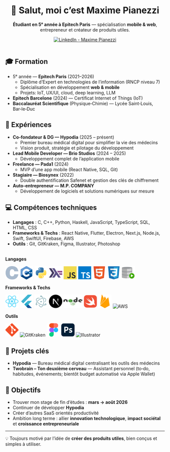 <div align="center">
  
  <h1>👋 Salut, moi c’est Maxime Pianezzi</h1>
  
  <p><strong>Étudiant en 5ᵉ année à Epitech Paris</strong> — spécialisation <strong>mobile & web</strong>, entrepreneur et créateur de produits utiles.</p>
  
  <a href="https://www.linkedin.com/in/maxime-pianezzi-bb144522b/">
    <img alt="LinkedIn - Maxime Pianezzi" src="https://img.shields.io/badge/LinkedIn-Maxime%20Pianezzi-0A66C2?style=for-the-badge&logo=linkedin&logoColor=white" />
  </a>
  
  <br/>
  <br/>
</div>

## 🎓 Formation

- 5ᵉ année — <strong>Epitech Paris</strong> (2021–2026)
  - Diplôme d’Expert en technologies de l’information (RNCP niveau 7)
  - Spécialisation en développement <strong>web & mobile</strong>
  - Projets: IoT, UX/UI, cloud, deep learning, LLM
- <strong>Epitech Barcelone</strong> (2024) — Certificat Internet of Things (IoT)
- <strong>Baccalauréat Scientifique</strong> (Physique‑Chimie) — Lycée Saint‑Louis, Bar‑le‑Duc

## 💼 Expériences

- <strong>Co‑fondateur & DG — Hypodia</strong> (2025 – présent)
  - Premier bureau médical digital pour simplifier la vie des médecins
  - Vision produit, stratégie et pilotage du développement
- <strong>Lead Mobile Developer — Brio Studios</strong> (2024 – 2025)
  - Développement complet de l’application mobile
- <strong>Freelance — Pada1</strong> (2024)
  - MVP d’une app mobile (React Native, SQL, Git)
- <strong>Stagiaire — Biosynex</strong> (2022)
  - Double authentification Safenet et gestion des clés de chiffrement
- <strong>Auto‑entrepreneur — M.P. COMPANY</strong>
  - Développement de logiciels et solutions numériques sur mesure

## 💻 Compétences techniques

- <strong>Langages</strong> : C, C++, Python, Haskell, JavaScript, TypeScript, SQL, HTML, CSS
- <strong>Frameworks & Techs</strong> : React Native, Flutter, Electron, Next.js, Node.js, Swift, SwiftUI, Firebase, AWS
- <strong>Outils</strong> : Git, GitKraken, Figma, Illustrator, Photoshop

<br/>

<div>
  <strong>Langages</strong><br/>
  <p>
    <img src="https://github.com/devicons/devicon/blob/master/icons/c/c-original.svg" alt="C" width="42" height="42"/>
    <img src="https://github.com/devicons/devicon/blob/master/icons/cplusplus/cplusplus-original.svg" alt="C++" width="42" height="42"/>
    <img src="https://github.com/devicons/devicon/blob/master/icons/python/python-original.svg" alt="Python" width="42" height="42"/>
    <img src="https://github.com/devicons/devicon/blob/master/icons/haskell/haskell-original.svg" alt="Haskell" width="42" height="42"/>
    <img src="https://github.com/devicons/devicon/blob/master/icons/javascript/javascript-original.svg" alt="JavaScript" width="42" height="42"/>
    <img src="https://github.com/devicons/devicon/blob/master/icons/typescript/typescript-original.svg" alt="TypeScript" width="42" height="42"/>
    <img src="https://raw.githubusercontent.com/devicons/devicon/master/icons/html5/html5-original.svg" alt="HTML5" width="42" height="42"/>
    <img src="https://raw.githubusercontent.com/devicons/devicon/master/icons/css3/css3-original.svg" alt="CSS3" width="42" height="42"/>
    <img src="https://raw.githubusercontent.com/devicons/devicon/master/icons/sqldeveloper/sqldeveloper-original.svg" alt="SQL" width="42" height="42"/>
  </p>

  <strong>Frameworks & Techs</strong><br/>
  <p>
    <img src="https://github.com/devicons/devicon/blob/master/icons/react/react-original.svg" alt="React / React Native" width="42" height="42"/>
    <img src="https://raw.githubusercontent.com/devicons/devicon/master/icons/flutter/flutter-original.svg" alt="Flutter" width="42" height="42"/>
    <img src="https://raw.githubusercontent.com/devicons/devicon/master/icons/electron/electron-original.svg" alt="Electron" width="42" height="42"/>
    <img src="https://raw.githubusercontent.com/devicons/devicon/master/icons/nextjs/nextjs-original.svg" alt="Next.js" width="42" height="42"/>
    <img src="https://raw.githubusercontent.com/devicons/devicon/master/icons/nodejs/nodejs-original-wordmark.svg" alt="Node.js" width="60" height="42"/>
    <img src="https://raw.githubusercontent.com/devicons/devicon/master/icons/swift/swift-original.svg" alt="Swift / SwiftUI" width="42" height="42"/>
    <img src="https://raw.githubusercontent.com/devicons/devicon/master/icons/firebase/firebase-plain.svg" alt="Firebase" width="42" height="42"/>
    <img src="https://cdn.simpleicons.org/amazonaws/FF9900" alt="AWS" width="52" height="42"/>
  </p>

  <strong>Outils</strong><br/>
  <p>
    <img src="https://raw.githubusercontent.com/devicons/devicon/master/icons/git/git-original.svg" alt="Git" width="42" height="42"/>
    <img src="https://grafikart.fr/uploads/icons/gitkraken.svg" alt="GitKraken" width="42" height="42"/>
    <img src="https://raw.githubusercontent.com/devicons/devicon/master/icons/figma/figma-original.svg" alt="Figma" width="42" height="42"/>
    <img src="https://raw.githubusercontent.com/devicons/devicon/master/icons/photoshop/photoshop-plain.svg" alt="Photoshop" width="42" height="42"/>
    <img src="https://upload.wikimedia.org/wikipedia/commons/f/fb/Adobe_Illustrator_CC_icon.svg" alt="Illustrator" width="42" height="42"/>
  </p>
</div>

## 🚀 Projets clés

- <strong>Hypodia</strong> — Bureau médical digital centralisant les outils des médecins
- <strong>Twobrain – Ton deuxième cerveau</strong> — Assistant personnel (to‑do, habitudes, événements; bientôt budget automatisé via Apple Wallet)

## 🎯 Objectifs

- Trouver mon stage de fin d’études : <strong>mars → août 2026</strong>
- Continuer de développer <strong>Hypodia</strong>
- Créer d’autres SaaS orientés productivité
- Ambition long terme : allier <strong>innovation technologique</strong>, <strong>impact sociétal</strong> et <strong>croissance entrepreneuriale</strong>

---

💡 Toujours motivé par l’idée de <strong>créer des produits utiles</strong>, bien conçus et simples à utiliser.
